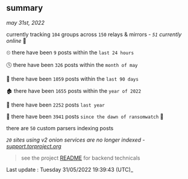 
## summary
_may 31st, 2022_

currently tracking `104` groups across `150` relays & mirrors - _`51` currently online_ 📡

⏲ there have been `9` posts within the `last 24 hours`

🕓 there have been `326` posts within the `month of may`

📅 there have been `1059` posts within the `last 90 days`

🏚 there have been `1655` posts within the `year of 2022`

🚀 there have been `2252` posts `last year`

🦕 there have been `3941` posts `since the dawn of ransomwatch` 🐣

there are `50` custom parsers indexing posts

_`20` sites using v2 onion services are no longer indexed - [support.torproject.org](https://support.torproject.org/onionservices/v2-deprecation/)_

> see the project [README](https://github.com/jmousqueton/ransomwatch#readme) for backend technicals



Last update : Tuesday 31/05/2022 19:39:43 (UTC)_

